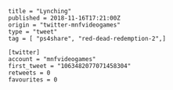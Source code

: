 ```
title = "Lynching"
published = 2018-11-16T17:21:00Z
origin = "twitter-mnfvideogames"
type = "tweet"
tag = [ "ps4share", "red-dead-redemption-2",]

[twitter]
account = "mnfvideogames"
first_tweet = "1063482077071458304"
retweets = 0
favourites = 0
```

<p class='image'><img src='https://mnf.m17s.net/2018/11/16/DsI_T7JXcAIuPh8.jpg' alt=''></p>

